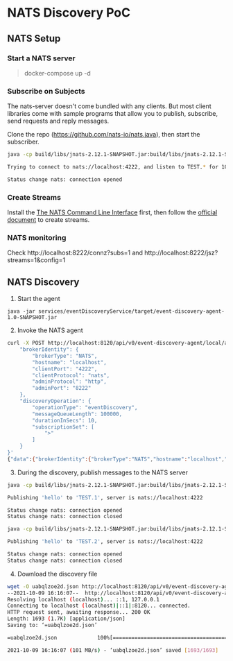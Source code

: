 # NATS Discovery PoC

## NATS Setup

### Start a NATS server

> docker-compose up -d

### Subscribe on Subjects

The nats-server doesn't come bundled with any clients. But most client libraries come with sample programs that allow you to publish, subscribe, send requests and reply messages.

Clone the repo (https://github.com/nats-io/nats.java), then start the subscriber.

```bash
java -cp build/libs/jnats-2.12.1-SNAPSHOT.jar:build/libs/jnats-2.12.1-SNAPSHOT-examples.jar io.nats.examples.NatsSub -s nats://localhost:4222 "TEST.*" 100

Trying to connect to nats://localhost:4222, and listen to TEST.* for 100 messages.

Status change nats: connection opened
```

### Create Streams

Install the [The NATS Command Line Interface](https://github.com/nats-io/natscli) first, then follow the [official document](https://docs.nats.io/jetstream/administration/streams) to create streams.

### NATS monitoring

Check http://localhost:8222/connz?subs=1 and http://localhost:8222/jsz?streams=1&config=1

## NATS Discovery

1. Start the agent

`java -jar services/eventDiscoveryService/target/event-discovery-agent-1.0-SNAPSHOT.jar`

2. Invoke the NATS agent

```bash
curl -X POST http://localhost:8120/api/v0/event-discovery-agent/local/app/operation -H 'content-type: application/json' -d '{
    "brokerIdentity": {
        "brokerType": "NATS",
        "hostname": "localhost",
        "clientPort": "4222",
        "clientProtocol": "nats",
        "adminProtocol": "http",
        "adminPort": "8222"
    },
    "discoveryOperation": {
        "operationType": "eventDiscovery",
        "messageQueueLength": 100000,
        "durationInSecs": 10,
        "subscriptionSet": [
            ">"
        ]
    }
}'
{"data":{"brokerIdentity":{"brokerType":"NATS","hostname":"localhost","clientProtocol":"nats","clientPort":4222,"adminPortocol":"http","adminPort":8222},"brokerAuthentication":null,"discoveryOperation":{"operationType":"eventDiscovery","messageQueueLength":100000,"durationInSecs":10,"subscriptionSet":[">"],"name":null},"jobId":"uabqlzoe2d"}}%
```

3. During the discovery, publish messages to the NATS server

```bash
java -cp build/libs/jnats-2.12.1-SNAPSHOT.jar:build/libs/jnats-2.12.1-SNAPSHOT-examples.jar io.nats.examples.NatsPub -s nats://localhost:4222 TEST.1 "hello"

Publishing 'hello' to 'TEST.1', server is nats://localhost:4222

Status change nats: connection opened
Status change nats: connection closed

java -cp build/libs/jnats-2.12.1-SNAPSHOT.jar:build/libs/jnats-2.12.1-SNAPSHOT-examples.jar io.nats.examples.NatsPub -s nats://localhost:4222 TEST.2 "hello"

Publishing 'hello' to 'TEST.2', server is nats://localhost:4222

Status change nats: connection opened
Status change nats: connection closed
```

4. Download the discovery file

```bash
wget -O uabqlzoe2d.json http://localhost:8120/api/v0/event-discovery-agent/local/app/operation/uabqlzoe2d/result/asyncapi
--2021-10-09 16:16:07--  http://localhost:8120/api/v0/event-discovery-agent/local/app/operation/uabqlzoe2d/result/asyncapi
Resolving localhost (localhost)... ::1, 127.0.0.1
Connecting to localhost (localhost)|::1|:8120... connected.
HTTP request sent, awaiting response... 200 OK
Length: 1693 (1.7K) [application/json]
Saving to: ‘=uabqlzoe2d.json’

=uabqlzoe2d.json             100%[=============================================>]   1.65K  --.-KB/s    in 0s

2021-10-09 16:16:07 (101 MB/s) - ‘uabqlzoe2d.json’ saved [1693/1693]
```